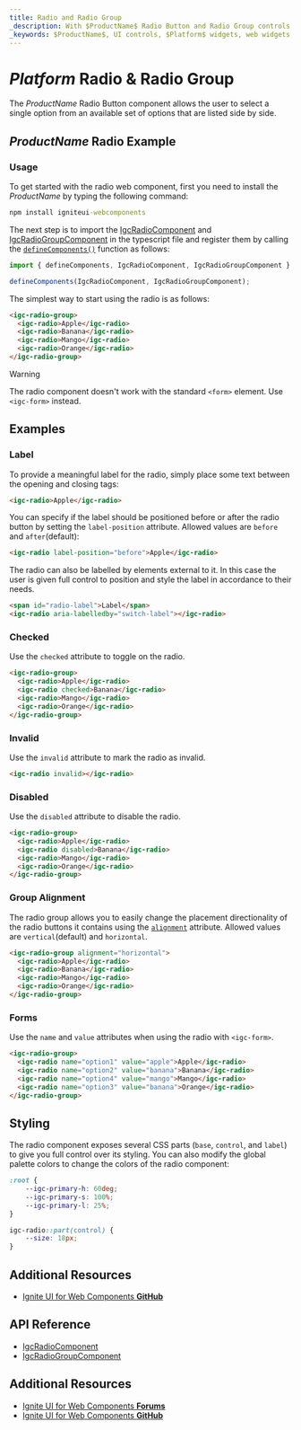 ```yaml
---
title: Radio and Radio Group
_description: With $ProductName$ Radio Button and Radio Group controls, developers can seamlessly present lists of options for users to select for better UI in template-driven and reactive forms.
_keywords: $ProductName$, UI controls, $Platform$ widgets, web widgets, UI widgets, $Platform$, Native $Platform$ Components Suite, Native $Platform$ Controls, Native $Platform$ Components Library, $Platform$ Radio Button components, $Platform$ Radio Button controls, $Platform$ Radio Group component, $Platform$ Radio Group control
---
```


# $Platform$ Radio & Radio Group

The $ProductName$ Radio Button component allows the user to select a single option from an available set of options that are listed side by side.

## $ProductName$ Radio Example

<code-view style="height: 205px"
           data-demos-base-url="{environment:demosBaseUrl}"
           iframe-src="{environment:demosBaseUrl}/inputs/radio-group" alt="$Platform$ Radio & Radio Group Example"
           github-src="inputs/radio/group">
</code-view>

<div class="divider--half"></div>

### Usage

To get started with the radio web component, first you need to install the $ProductName$ by typing the following command:

```cmd
npm install igniteui-webcomponents
```

The next step is to import the [IgcRadioComponent]({environment:wcApiUrl}/classes/IgcRadioComponent.html) and [IgcRadioGroupComponent]({environment:wcApiUrl}/classes/IgcRadioGroupComponent.html) in the typescript file and register them by calling the [`defineComponents()`]({environment:wcApiUrl}/index.html#defineComponents) function as follows:

```ts
import { defineComponents, IgcRadioComponent, IgcRadioGroupComponent } from 'igniteui-webcomponents';

defineComponents(IgcRadioComponent, IgcRadioGroupComponent);
```

The simplest way to start using the radio is as follows:

```html
<igc-radio-group>
  <igc-radio>Apple</igc-radio>
  <igc-radio>Banana</igc-radio>
  <igc-radio>Mango</igc-radio>
  <igc-radio>Orange</igc-radio>
</igc-radio-group>
```

> [!WARNING]
> The radio component doesn't work with the standard `<form>` element. Use `<igc-form>` instead.

## Examples

### Label

To provide a meaningful label for the radio, simply place some text between the opening and closing tags:

```html
<igc-radio>Apple</igc-radio>
```

You can specify if the label should be positioned before or after the radio button by setting the `label-position` attribute. Allowed values are `before` and `after`(default):


```html
<igc-radio label-position="before">Apple</igc-radio>
```

The radio can also be labelled by elements external to it. In this case the user is given full control to position and style the label in accordance to their needs.

```html
<span id="radio-label">Label</span>
<igc-radio aria-labelledby="switch-label"></igc-radio>
```

<code-view style="height: 100px"
           data-demos-base-url="{environment:dvDemosBaseUrl}"
           iframe-src="{environment:dvDemosBaseUrl}/inputs/radio-label"
           alt="$Platform$ Radio Example"
           github-src="inputs/radio/label">
</code-view>

### Checked

Use the `checked` attribute to toggle on the radio.

```html
<igc-radio-group>
  <igc-radio>Apple</igc-radio>
  <igc-radio checked>Banana</igc-radio>
  <igc-radio>Mango</igc-radio>
  <igc-radio>Orange</igc-radio>
</igc-radio-group>
```

<code-view style="height: 205px"
           data-demos-base-url="{environment:dvDemosBaseUrl}"
           iframe-src="{environment:dvDemosBaseUrl}/inputs/radio-group"
           alt="$Platform$ Radio Example"
           github-src="inputs/radio/group">
</code-view>

### Invalid

Use the `invalid` attribute to mark the radio as invalid.

```html
<igc-radio invalid></igc-radio>
```

<code-view style="height: 205px"
           data-demos-base-url="{environment:dvDemosBaseUrl}"
           iframe-src="{environment:dvDemosBaseUrl}/inputs/radio-invalid"
           alt="$Platform$ Radio Example"
           github-src="inputs/radio/invalid">
</code-view>

### Disabled

Use the `disabled` attribute to disable the radio.

```html
<igc-radio-group>
  <igc-radio>Apple</igc-radio>
  <igc-radio disabled>Banana</igc-radio>
  <igc-radio>Mango</igc-radio>
  <igc-radio>Orange</igc-radio>
</igc-radio-group>
```

<code-view style="height: 205px"
           data-demos-base-url="{environment:dvDemosBaseUrl}"
           iframe-src="{environment:dvDemosBaseUrl}/inputs/radio-disabled"
           alt="$Platform$ Radio Example"
           github-src="inputs/radio/disabled">
</code-view>

### Group Alignment

The radio group allows you to easily change the placement directionality of the radio buttons it contains using the [`alignment`]({environment:wcApiUrl}/classes/IgcRadioGroupComponent.html#alignment) attribute. Allowed values are `vertical`(default) and `horizontal`.

```html
<igc-radio-group alignment="horizontal">
  <igc-radio>Apple</igc-radio>
  <igc-radio>Banana</igc-radio>
  <igc-radio>Mango</igc-radio>
  <igc-radio>Orange</igc-radio>
</igc-radio-group>
```

<code-view style="height: 60px"
           data-demos-base-url="{environment:dvDemosBaseUrl}"
           iframe-src="{environment:dvDemosBaseUrl}/inputs/radio-alignment"
           alt="$Platform$ Radio Example"
           github-src="inputs/radio/alignment">
</code-view>

### Forms

Use the `name` and `value` attributes when using the radio with `<igc-form>`.

```html
<igc-radio-group>
  <igc-radio name="option1" value="apple">Apple</igc-radio>
  <igc-radio name="option2" value="banana">Banana</igc-radio>
  <igc-radio name="option4" value="mango">Mango</igc-radio>
  <igc-radio name="option3" value="banana">Orange</igc-radio>
</igc-radio-group>
```

## Styling

The radio component exposes several CSS parts (`base`, `control`, and `label`) to give you full control over its styling. You can also modify the global palette colors to change the colors of the radio component:

```scss
:root {
    --igc-primary-h: 60deg;
    --igc-primary-s: 100%;
    --igc-primary-l: 25%;
}

igc-radio::part(control) {
    --size: 18px;
}
```

<code-view style="height: 205px"
           data-demos-base-url="{environment:dvDemosBaseUrl}"
           iframe-src="{environment:dvDemosBaseUrl}/inputs/radio-styling"
           alt="$Platform$ Radio Styling"
           github-src="inputs/radio/styling">
</code-view>

## Additional Resources

<div class="divider--half"></div>

- [Ignite UI for Web Components **GitHub**](https://github.com/IgniteUI/igniteui-webcomponents)

## API Reference

* [IgcRadioComponent]({environment:wcApiUrl}/classes/IgcRadioComponent.html)
* [IgcRadioGroupComponent]({environment:wcApiUrl}/classes/IgcRadioGroupComponent.html)

## Additional Resources

<div class="divider--half"></div>

* [Ignite UI for Web Components **Forums**](https://www.infragistics.com/community/forums/f/ignite-ui-for-web-components)
* [Ignite UI for Web Components **GitHub**](https://github.com/IgniteUI/igniteui-webcomponents)
